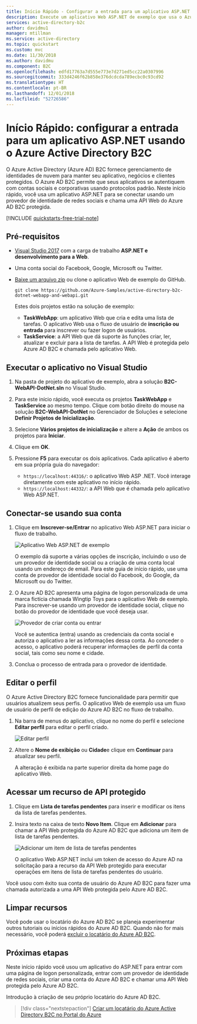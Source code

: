 ```yaml
---
title: Início Rápido - Configurar a entrada para um aplicativo ASP.NET usando o Azure Active Directory B2C | Microsoft Docs
description: Execute um aplicativo Web ASP.NET de exemplo que usa o Azure Active Directory B2C para fornecer a entrada na conta.
services: active-directory-b2c
author: davidmu1
manager: mtillman
ms.service: active-directory
ms.topic: quickstart
ms.custom: mvc
ms.date: 11/30/2018
ms.author: davidmu
ms.component: B2C
ms.openlocfilehash: edfd17763a7d555e773e7d271ed5cc22a0307996
ms.sourcegitcommit: 333d4246f62b858e376dcdcda789ecbc0c93cd92
ms.translationtype: HT
ms.contentlocale: pt-BR
ms.lasthandoff: 12/01/2018
ms.locfileid: "52726586"
---
```

# <a name="quickstart-set-up-sign-in-for-an-aspnet-application-using-azure-active-directory-b2c"></a>Início Rápido: configurar a entrada para um aplicativo ASP.NET usando o Azure Active Directory B2C

O Azure Active Directory (Azure AD) B2C fornece gerenciamento de identidades de nuvem para manter seu aplicativo, negócios e clientes protegidos. O Azure AD B2C permite que seus aplicativos se autentiquem com contas sociais e corporativas usando protocolos padrão. Neste início rápido, você usa um aplicativo ASP.NET para se conectar usando um provedor de identidade de redes sociais e chama uma API Web do Azure AD B2C protegida.

[!INCLUDE [quickstarts-free-trial-note](../../includes/quickstarts-free-trial-note.md)]

## <a name="prerequisites"></a>Pré-requisitos

- [Visual Studio 2017](https://www.visualstudio.com/downloads/) com a carga de trabalho **ASP.NET e desenvolvimento para a Web**. 
- Uma conta social do Facebook, Google, Microsoft ou Twitter.
- [Baixe um arquivo zip](https://github.com/Azure-Samples/active-directory-b2c-dotnet-webapp-and-webapi/archive/master.zip) ou clone o aplicativo Web de exemplo do GitHub.

    ```
    git clone https://github.com/Azure-Samples/active-directory-b2c-dotnet-webapp-and-webapi.git
    ```

    Estes dois projetos estão na solução de exemplo:

    - **TaskWebApp**: um aplicativo Web que cria e edita uma lista de tarefas. O aplicativo Web usa o fluxo de usuário de **inscrição ou entrada** para inscrever ou fazer logon de usuários.
    - **TaskService**: a API Web que dá suporte às funções criar, ler, atualizar e excluir para a lista de tarefas. A API Web é protegida pelo Azure AD B2C e chamada pelo aplicativo Web.

## <a name="run-the-application-in-visual-studio"></a>Executar o aplicativo no Visual Studio

1. Na pasta de projeto do aplicativo de exemplo, abra a solução **B2C-WebAPI-DotNet.sln** no Visual Studio.
2. Para este início rápido, você executa os projetos **TaskWebApp** e **TaskService** ao mesmo tempo. Clique com botão direito do mouse na solução **B2C-WebAPI-DotNet** no Gerenciador de Soluções e selecione **Definir Projetos de Inicialização**. 
3. Selecione **Vários projetos de inicialização** e altere a **Ação** de ambos os projetos para **Iniciar**. 
4. Clique em **OK**.
5. Pressione **F5** para executar os dois aplicativos. Cada aplicativo é aberto em sua própria guia do navegador:

    - `https://localhost:44316/`: o aplicativo Web ASP .NET. Você interage diretamente com este aplicativo no início rápido.
    - `https://localhost:44332/`: a API Web que é chamada pelo aplicativo Web ASP.NET.

## <a name="sign-in-using-your-account"></a>Conectar-se usando sua conta

1. Clique em **Inscrever-se/Entrar** no aplicativo Web ASP.NET para iniciar o fluxo de trabalho.

    ![Aplicativo Web ASP.NET de exemplo](media/active-directory-b2c-quickstarts-web-app/web-app-sign-in.png)

    O exemplo dá suporte a várias opções de inscrição, incluindo o uso de um provedor de identidade social ou a criação de uma conta local usando um endereço de email. Para este guia de início rápido, use uma conta de provedor de identidade social do Facebook, do Google, da Microsoft ou do Twitter.

2. O Azure AD B2C apresenta uma página de logon personalizada de uma marca fictícia chamada Wingtip Toys para o aplicativo Web de exemplo. Para inscrever-se usando um provedor de identidade social, clique no botão do provedor de identidade que você deseja usar.

    ![Provedor de criar conta ou entrar](media/active-directory-b2c-quickstarts-web-app/sign-in-or-sign-up-web.png)

    Você se autentica (entra) usando as credenciais da conta social e autoriza o aplicativo a ler as informações dessa conta. Ao conceder o acesso, o aplicativo poderá recuperar informações de perfil da conta social, tais como seu nome e cidade. 

3. Conclua o processo de entrada para o provedor de identidade.

## <a name="edit-your-profile"></a>Editar o perfil

O Azure Active Directory B2C fornece funcionalidade para permitir que usuários atualizem seus perfis. O aplicativo Web de exemplo usa um fluxo de usuário de perfil de edição do Azure AD B2C no fluxo de trabalho. 

1. Na barra de menus do aplicativo, clique no nome do perfil e selecione **Editar perfil** para editar o perfil criado.

    ![Editar perfil](media/active-directory-b2c-quickstarts-web-app/edit-profile-web.png)

2. Altere o **Nome de exibição** ou **Cidade**e clique em **Continuar** para atualizar seu perfil. 

    A alteração é exibida na parte superior direita da home page do aplicativo Web.

## <a name="access-a-protected-api-resource"></a>Acessar um recurso de API protegido

1. Clique em **Lista de tarefas pendentes** para inserir e modificar os itens da lista de tarefas pendentes. 

2. Insira texto na caixa de texto **Novo Item**. Clique em **Adicionar** para chamar a API Web protegida do Azure AD B2C que adiciona um item de lista de tarefas pendentes.

    ![Adicionar um item de lista de tarefas pendentes](media/active-directory-b2c-quickstarts-web-app/add-todo-item-web.png)

    O aplicativo Web ASP.NET inclui um token de acesso do Azure AD na solicitação para a recurso da API Web protegido para executar operações em itens de lista de tarefas pendentes do usuário.

Você usou com êxito sua conta de usuário do Azure AD B2C para fazer uma chamada autorizada a uma API Web protegida pelo Azure AD B2C.

## <a name="clean-up-resources"></a>Limpar recursos

Você pode usar o locatário do Azure AD B2C se planeja experimentar outros tutoriais ou inícios rápidos do Azure AD B2C. Quando não for mais necessário, você poderá [excluir o locatário do Azure AD B2C](active-directory-b2c-faqs.md#how-do-i-delete-my-azure-ad-b2c-tenant).

## <a name="next-steps"></a>Próximas etapas

Neste início rápido você usou um aplicativo do ASP.NET para entrar com uma página de logon personalizada, entrar com um provedor de identidade de redes sociais, criar uma conta do Azure AD B2C e chamar uma API Web protegida pelo Azure AD B2C. 

Introdução à criação de seu próprio locatário do Azure AD B2C.

> [!div class="nextstepaction"]
> [Criar um locatário do Azure Active Directory B2C no Portal do Azure](tutorial-create-tenant.md)